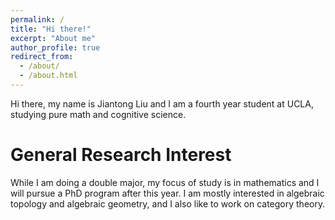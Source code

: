 ```yaml
---
permalink: /
title: "Hi there!"
excerpt: "About me"
author_profile: true
redirect_from: 
  - /about/
  - /about.html
---
```


Hi there, my name is Jiantong Liu and I am a fourth year student at UCLA, studying pure math and cognitive science. 

General Research Interest
======
While I am doing a double major, my focus of study is in mathematics and I will pursue a PhD program after this year. I am mostly interested in algebraic topology and algebraic geometry, and I also like to work on category theory. 
